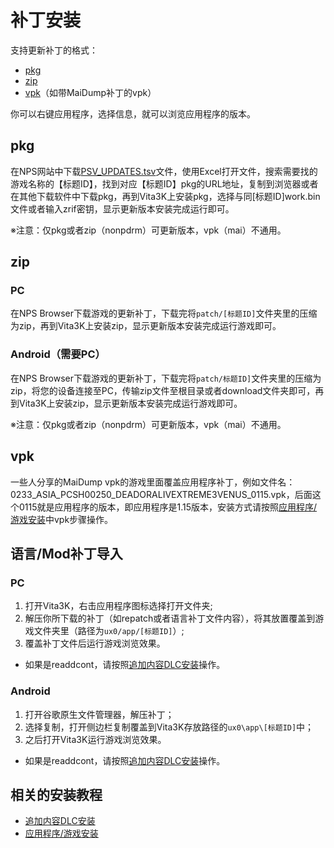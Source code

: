 # 补丁安装
支持更新补丁的格式：
- [pkg](https://croden1999.github.io/Vita3K-quick-guide/README_PATCH#pkg)
- [zip](https://croden1999.github.io/Vita3K-quick-guide/README_PATCH#zip)
- [vpk](https://croden1999.github.io/Vita3K-quick-guide/README_PATCH#vpk)（如带MaiDump补丁的vpk）

你可以右键应用程序，选择信息，就可以浏览应用程序的版本。

## pkg
在NPS网站中下载[PSV_UPDATES.tsv](https://nopaystation.com/tsv/PSV_UPDATES.tsv)文件，使用Excel打开文件，搜索需要找的游戏名称的【标题ID】，找到对应【标题ID】pkg的URL地址，复制到浏览器或者在其他下载软件中下载pkg，再到Vita3K上安装pkg，选择与同[标题ID]work.bin文件或者输入zrif密钥，显示更新版本安装完成运行即可。

※注意：仅pkg或者zip（nonpdrm）可更新版本，vpk（mai）不通用。

## zip
### PC
在NPS Browser下载游戏的更新补丁，下载完将`patch/[标题ID]`文件夹里的压缩为zip，再到Vita3K上安装zip，显示更新版本安装完成运行游戏即可。

### Android（需要PC）
在NPS Browser下载游戏的更新补丁，下载完将`patch/标题ID]`文件夹里的压缩为zip，将您的设备连接至PC，传输zip文件至根目录或者download文件夹即可，再到Vita3K上安装zip，显示更新版本安装完成运行游戏即可。

※注意：仅pkg或者zip（nonpdrm）可更新版本，vpk（mai）不通用。

## vpk
一些人分享的MaiDump vpk的游戏里面覆盖应用程序补丁，例如文件名：0233_ASIA_PCSH00250_DEADORALIVEXTREME3VENUS_0115.vpk，后面这个0115就是应用程序的版本，即应用程序是1.15版本，安装方式请按照[应用程序/游戏安装](http://croden1999.github.io/Vita3K-quick-guide/README_APP#vpk)中vpk步骤操作。

## 语言/Mod补丁导入
### PC
1. 打开Vita3K，右击应用程序图标选择打开文件夹;
2. 解压你所下载的补丁（如repatch或者语言补丁文件内容），将其放置覆盖到游戏文件夹里（路径为`ux0/app/[标题ID]`）;
3. 覆盖补丁文件后运行游戏浏览效果。

- 如果是readdcont，请按照[追加内容DLC安装](http://croden1999.github.io/Vita3K-quick-guide/README_ADDCONT#decrypt)操作。

### Android
1. 打开谷歌原生文件管理器，解压补丁；
2. 选择复制，打开侧边栏复制覆盖到Vita3K存放路径的`ux0\app\[标题ID]`中；
3. 之后打开Vita3K运行游戏浏览效果。

- 如果是readdcont，请按照[追加内容DLC安装](http://croden1999.github.io/Vita3K-quick-guide/README_ADDCONT#decrypt)操作。

## 相关的安装教程
- [追加内容DLC安装](http://croden1999.github.io/Vita3K-quick-guide/README_ADDCONT)
- [应用程序/游戏安装](http://croden1999.github.io/Vita3K-quick-guide/README_APP)
